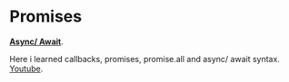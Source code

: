 # Promises


**[Async/ Await](https://github.com/Ashish-17CSE/Web-Dev-Project/blob/main/JavaScript/Promises/Async.js)**.<br>

 Here i learned callbacks, promises, promise.all and async/ await syntax. [Youtube](https://youtu.be/PoRJizFvM7s).<br>
